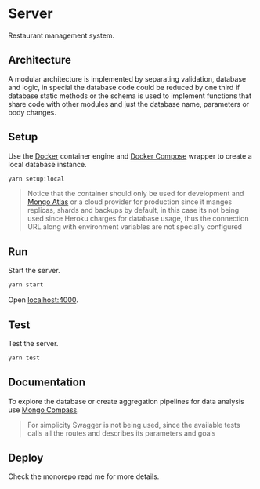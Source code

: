 # Server

Restaurant management system.

## Architecture

A modular architecture is implemented by separating validation, database and logic, in special the database code could be reduced by one third if database static methods or the schema is used to implement functions that share code with other modules and just the database name, parameters or body changes.

## Setup

Use the [Docker](https://www.docker.com/) container engine and [Docker Compose](https://docs.docker.com/compose/) wrapper to create a local database instance.

```sh
yarn setup:local
```

> Notice that the container should only be used for development and [Mongo Atlas](https://www.mongodb.com/atlas/database) or a cloud provider for production since it manges replicas, shards and backups by default, in this case its not being used since Heroku charges for database usage, thus the connection URL along with environment variables are not specially configured

## Run

Start the server.

```sh
yarn start
```

Open [localhost:4000](http://localhost:4000).

## Test

Test the server.

```sh
yarn test
```

## Documentation

To explore the database or create aggregation pipelines for data analysis use [Mongo Compass](https://www.mongodb.com/products/compass).

> For simplicity Swagger is not being used, since the available tests calls all the routes and describes its parameters and goals

## Deploy

Check the monorepo read me for more details.
